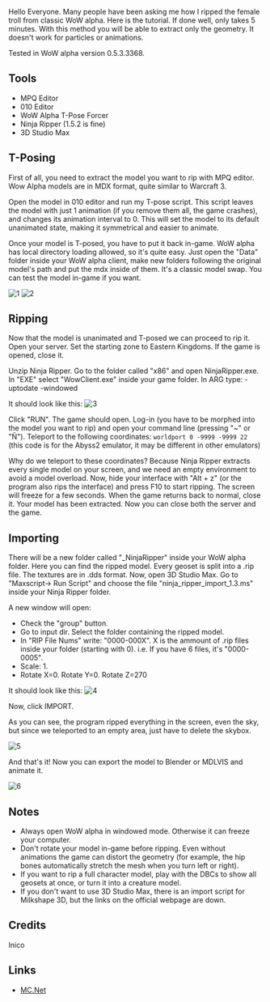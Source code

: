 Hello Everyone. Many people have been asking me how I ripped the female troll from classic WoW alpha. Here is the tutorial. If done well, only takes 5 minutes. With this method you will be able to extract only the geometry. It doesn't work for particles or animations.

Tested in WoW alpha version 0.5.3.3368.

## Tools
* MPQ Editor
* 010 Editor
* WoW Alpha T-Pose Forcer
* Ninja Ripper (1.5.2 is fine)
* 3D Studio Max

## T-Posing
First of all, you need to extract the model you want to rip with MPQ editor. Wow Alpha models are in MDX format, quite similar to Warcraft 3.

Open the model in 010 editor and run my T-pose script. This script leaves the model with just 1 animation (if you remove them all, the game crashes), and changes its animation interval to 0. This will set the model to its default unanimated state, making it symmetrical and easier to animate.

Once your model is T-posed, you have to put it back in-game. WoW alpha has local directory loading allowed, so it's quite easy. Just open the "Data" folder inside your WoW alpha client, make new folders following the original model's path and put the mdx inside of them. It's a classic model swap. You can test the model in-game if you want.

![1](images/rvam-1.jpg)
![2](images/rvam-2.jpg)

## Ripping
Now that the model is unanimated and T-posed we can proceed to rip it. Open your server. Set the starting zone to Eastern Kingdoms. If the game is opened, close it.

Unzip Ninja Ripper. Go to the folder called "x86" and open NinjaRipper.exe. In "EXE" select "WowClient.exe" inside your game folder. In ARG type: -uptodate -windowed

It should look like this:
![3](images/rvam-3.jpg)

Click "RUN". The game should open. Log-in (you have to be morphed into the model you want to rip) and open your command line (pressing "~" or "Ñ"). Teleport to the following coordinates: `worldport 0 -9999 -9999 22` (this code is for the Abyss2 emulator, it may be different in other emulators)

Why do we teleport to these coordinates? Because Ninja Ripper extracts every single model on your screen, and we need an empty environment to avoid a model overload.
Now, hide your interface with "Alt + z" (or the program also rips the interface) and press F10 to start ripping. The screen will freeze for a few seconds. When the game returns back to normal, close it. Your model has been extracted. Now you can close both the server and the game.

## Importing
There will be a new folder called "_NinjaRipper" inside your WoW alpha folder. Here you can find the ripped model. Every geoset is split into a .rip file. The textures are in .dds format. Now, open 3D Studio Max. Go to "Maxscript-> Run Script" and choose the file "ninja_ripper_import_1.3.ms" inside your Ninja Ripper folder.

A new window will open:

* Check the "group" button.
* Go to input dir. Select the folder containing the ripped model.
* In "RIP File Nums" write: "0000-000X". X is the ammount of .rip files inside your folder (starting with 0). i.e. If you have 6 files, it's "0000-0005".
* Scale: 1.
* Rotate X=0. Rotate Y=0. Rotate Z=270

It should look like this:
![4](images/rvam-4.jpg)

Now, click IMPORT.

As you can see, the program ripped everything in the screen, even the sky, but since we teleported to an empty area, just have to delete the skybox.

![5](images/rvam-5.jpg)

And that's it! Now you can export the model to Blender or MDLVIS and animate it.

![6](images/rvam-6.jpg)

## Notes
* Always open WoW alpha in windowed mode. Otherwise it can freeze your computer.
* Don't rotate your model in-game before ripping. Even without animations the game can distort the geometry (for example, the hip bones automatically stretch the mesh when you turn left or right).
* If you want to rip a full character model, play with the DBCs to show all geosets at once, or turn it into a creature model.
* If you don't want to use 3D Studio Max, there is an import script for Milkshape 3D, but the links on the official webpage are down.

## Credits
Inico

## Links
* [MC.Net](http://www.model-changing.net/tutorials/article/89-ripping-vanilla-alpha-models-only-geometry/)
